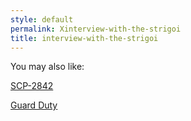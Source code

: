 ```yaml
---
style: default
permalink: Xinterview-with-the-strigoi
title: interview-with-the-strigoi
---
```

You may also like:

[SCP-2842](http://scp-wiki.net/scp-2842)

[Guard Duty](http://scp-wiki.net/guard-duty)
